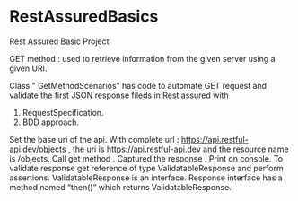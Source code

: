 # RestAssuredBasics
Rest Assured Basic Project

GET method : used to retrieve information from the given server using a given URI.

Class " GetMethodScenarios" has code to automate GET request and validate the first JSON response fileds in Rest assured with 
1. RequestSpecification.
2. BDD approach.

Set the base uri of the api. With complete url :  https://api.restful-api.dev/objects , the uri is https://api.restful-api.dev and the resource name is /objects.
Call get method . Captured the response .  Print on console.
To validate response get reference of type ValidatableResponse and perform assertions. ValidatableResponse is an interface. Response interface has a method named “then()” which returns ValidatableResponse.


   
